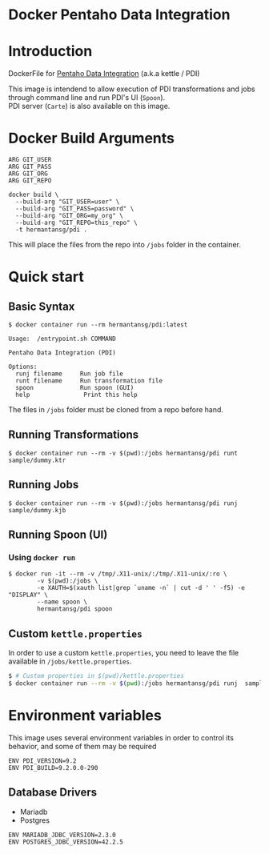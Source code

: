 Docker Pentaho Data Integration
===============================

# Introduction

DockerFile for [Pentaho Data Integration](https://sourceforge.net/projects/pentaho/) (a.k.a kettle / PDI)

This image is intendend to allow execution of PDI transformations and jobs through command line and run PDI's UI (`Spoon`).   
PDI server (`Carte`) is also available on this image.

# Docker Build Arguments
```
ARG GIT_USER
ARG GIT_PASS
ARG GIT_ORG
ARG GIT_REPO
```

```
docker build \
  --build-arg "GIT_USER=user" \
  --build-arg "GIT_PASS=password" \
  --build-arg "GIT_ORG=my_org" \
  --build-arg "GIT_REPO=this_repo" \
  -t hermantansg/pdi .
```

This will place the files from the repo into `/jobs` folder in the container.


# Quick start

## Basic Syntax

```
$ docker container run --rm hermantansg/pdi:latest

Usage:	/entrypoint.sh COMMAND

Pentaho Data Integration (PDI)

Options:
  runj filename		Run job file
  runt filename		Run transformation file
  spoon			    Run spoon (GUI)
  help		         Print this help

```

The files in `/jobs` folder must be cloned from a repo before hand.


## Running Transformations


```
$ docker container run --rm -v $(pwd):/jobs hermantansg/pdi runt sample/dummy.ktr
```

## Running Jobs

```
$ docker container run --rm -v $(pwd):/jobs hermantansg/pdi runj  sample/dummy.kjb
```

## Running Spoon (UI)

### Using `docker run`

```
$ docker run -it --rm -v /tmp/.X11-unix/:/tmp/.X11-unix/:ro \
        -v $(pwd):/jobs \
        -e XAUTH=$(xauth list|grep `uname -n` | cut -d ' ' -f5) -e "DISPLAY" \
        --name spoon \
        hermantansg/pdi spoon
```

## Custom `kettle.properties`

In order to use a custom `kettle.properties`, you need to leave the file available in `/jobs/kettle.properties`.

```bash
$ # Custom properties in $(pwd)/kettle.properties
$ docker container run --rm -v $(pwd):/jobs hermantansg/pdi runj  sample/dummy.kjb
```

# Environment variables

This image uses several environment variables in order to control its behavior, and some of them may be required

```
ENV PDI_VERSION=9.2 
ENV PDI_BUILD=9.2.0.0-290 
```

## Database Drivers

* Mariadb 
* Postgres

```
ENV	MARIADB_JDBC_VERSION=2.3.0
ENV POSTGRES_JDBC_VERSION=42.2.5
```


